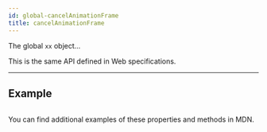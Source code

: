 ```yaml
---
id: global-cancelAnimationFrame
title: cancelAnimationFrame
---
```


The global `xx` object...

This is the same API defined in Web specifications.

---

## Example

```ts

```

You can find additional examples of these properties and methods in MDN.
